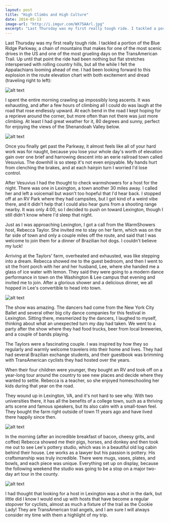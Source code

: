 ```yaml
---
layout: post
title: "High Climbs and High Culture"
date: 2014-05-13
image-url: "http://i.imgur.com/WX75AArl.jpg"
excerpt: "Last Thursday was my first really tough ride. I tackled a portion of the Blue Ridge Parkway, a chain of mountains that makes for one of the most scenic drives in the US and one of the most grueling days on the TransAmerican Trail. Up until that point the ride had been gentle with nothing but flat stretches and rolling country hills, but all the while I felt the Appalachians looming ahead."
---
```

Last Thursday was my first really tough ride. I tackled a portion of the Blue Ridge Parkway, a chain of mountains that makes for one of the most scenic drives in the US and one of the most grueling days on the TransAmerican Trail. Up until that point the ride had been nothing but flat stretches interspersed with rolling country hills, but all the while I felt the Appalachians looming ahead of me. I had been looking forward to this explosion in the route elevation chart with both excitement and dread (traveling right to left):

![alt text](http://i.imgur.com/12OIlXAl.jpg)

I spent the entire morning crawling up impossibly long ascents. It was exhausting, and after a few hours of climbing all I could do was laugh at the road that rose endlessly upward. At each bend in the road I kept hoping for a reprieve around the corner, but more often than not there was just more climbing. At least I had great weather for it, 80 degrees and sunny, perfect for enjoying the views of the Shenandoah Valley below. 

![alt text](http://i.imgur.com/Ki8RJ30l.jpg)

Once you finally get past the Parkway, it almost feels like all of your hard work was for naught, because you lose your whole day's worth of elevation gain over one brief and harrowing descent into an eerie railroad town called Vesuvius. The downhill is so steep it's not even enjoyable. My hands hurt from clenching the brakes, and at each hairpin turn I worried I'd lose control.

After Vesuvius I had the thought to check warmshowers for a host for the night. There was one in Lexington, a town another 30 miles away. I called her and left a voicemail but wasn't too hopeful that I'd hear back. I stopped off at an RV Park where they had campsites, but I got kind of a weird vibe there, and it didn't help that I could also hear guns from a shooting range nearby. It was only 4:00, so I decided to push on toward Lexington, though I still didn't know where I'd sleep that night.

Just as I was approaching Lexington, I got a call from the WarmShowers host, Rebecca Taylor. She invited me to stay on her farm, which was on the far side of town and only a couple miles off the route, and said that I was welcome to join them for a dinner of Brazilian hot dogs. I couldn't believe my luck!

Arriving at the Taylors' farm, overheated and exhausted, was like stepping into a dream. Rebecca showed me to the guest bedroom, and then I went to sit the front porch with her and her husband, Lee, where she handed me a glass of ice water with lemon. They said they were going to a modern dance performance in town on the Washington & Lee campus that evening and invited me to join. After a glorious shower and a delicious dinner, we all hopped in Lee's convertible to head into town. 

![alt text](http://i.imgur.com/ucdkmfVl.jpg)

The show was amazing. The dancers had come from the New York City Ballet and several other big city dance companies for this festival in Lexington. Sitting there, mesmerized by the dancers, I laughed to myself, thinking about what an unexpected turn my day had taken. We went to a party after the show where they had food trucks, beer from local breweries, and a couple of bands playing. 

The Taylors were a fascinating couple. I was inspired by how they so regularly and warmly welcome travelers into their home and lives. They had had several Brazilian exchange students, and their guestbook was brimming with TransAmerican cyclists they had hosted over the years.

When their four children were younger, they bought an RV and took off on a year-long tour around the country to see new places and decide where they wanted to settle. Rebecca is a teacher, so she enjoyed homeschooling her kids during that year on the road. 

They wound up in Lexington, VA, and it's not hard to see why. With two universities there, it has all the benefits of a college town, such as a thriving arts scene and famous speakers, but its also calm with a small-town feel. They bought the farm right outside of town 11 years ago and have lived there happily since then.

![alt text](http://i.imgur.com/6EA54qal.jpg)

In the morning (after an incredible breakfast of bacon, cheesy grits, and coffee) Rebecca showed me their pigs, horses, and donkey and then took me out to see Lee's pottery studio, which was in a beautiful old log cabin behind their house. Lee works as a lawyer but his passion is pottery. His craftsmanship was truly incredible. There were mugs, vases, plates, and bowls, and each piece was unique. Everything set up on display, because the following weekend the studio was going to be a stop on a major two-day art tour in the county.

![alt text](http://i.imgur.com/wuwv929l.jpg)

I had thought that looking for a host in Lexington was a shot in the dark, but little did I know I would end up with hosts that have become a regular stopover for cyclists, almost as much a fixture of the trail as the Cookie Lady! They are TransAmerican trail angels, and I am sure I will always consider my time with them a highlight of my trip.